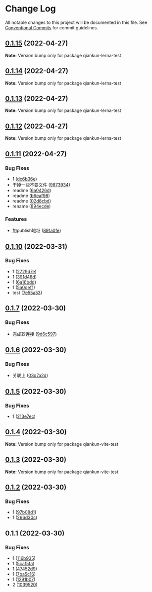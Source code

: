 # Change Log

All notable changes to this project will be documented in this file.
See [Conventional Commits](https://conventionalcommits.org) for commit guidelines.

## [0.1.15](https://github.com/kakajun/qiankun-lerna-test/compare/v0.1.14...v0.1.15) (2022-04-27)

**Note:** Version bump only for package qiankun-lerna-test





## [0.1.14](https://github.com/kakajun/qiankun-lerna-test/compare/v0.1.13...v0.1.14) (2022-04-27)

**Note:** Version bump only for package qiankun-lerna-test





## [0.1.13](https://github.com/kakajun/qiankun-lerna-test/compare/v0.1.12...v0.1.13) (2022-04-27)

**Note:** Version bump only for package qiankun-lerna-test





## [0.1.12](https://github.com/kakajun/qiankun-lerna-test/compare/v0.1.11...v0.1.12) (2022-04-27)

**Note:** Version bump only for package qiankun-lerna-test





## [0.1.11](https://github.com/kakajun/qiankun-lerna-test/compare/v0.1.10...v0.1.11) (2022-04-27)


### Bug Fixes

* 1 ([dc6b36e](https://github.com/kakajun/qiankun-lerna-test/commit/dc6b36e6ed044393800b1e95a11ef9b65cf48e94))
* 干掉一些不要文件 ([9873934](https://github.com/kakajun/qiankun-lerna-test/commit/9873934b185d697ce364c6c98a21527d87af7737))
* readme ([6a0426d](https://github.com/kakajun/qiankun-lerna-test/commit/6a0426d508697c75612e2b1890f12fd83cd4e210))
* readme ([b6eaf98](https://github.com/kakajun/qiankun-lerna-test/commit/b6eaf98179fa5b791f330873346c393eddddbed9))
* readme ([02d8cbd](https://github.com/kakajun/qiankun-lerna-test/commit/02d8cbd4e06fb87091a4f42daf8ba4a7be6894de))
* rename ([894ecde](https://github.com/kakajun/qiankun-lerna-test/commit/894ecdeefa5ce624e4dfa7e008f8454f8ee74cbf))


### Features

* 加publish地址 ([891a0fe](https://github.com/kakajun/qiankun-lerna-test/commit/891a0fe78dee4f78b476ef5eaebd6baa2f09f13d))






## [0.1.10](https://github.com/kakajun/qiankun-lerna-test/compare/v0.1.7...v0.1.10) (2022-03-31)


### Bug Fixes

* 1 ([2729d7e](https://github.com/kakajun/qiankun-lerna-test/commit/2729d7e11c6dbbd07d11e6d1bb4f7fd22ce970ae))
* 1 ([391d48d](https://github.com/kakajun/qiankun-lerna-test/commit/391d48d581d79f3aa4abb35342b42350ae25ec03))
* 1 ([6a16bdd](https://github.com/kakajun/qiankun-lerna-test/commit/6a16bdd3143e6dc1ac36cfa6387819e3a5ef8c75))
* 1 ([5a0def1](https://github.com/kakajun/qiankun-lerna-test/commit/5a0def1705c914b42d256f2d16bb0a2a912790ac))
* test ([7e55a53](https://github.com/kakajun/qiankun-lerna-test/commit/7e55a53e4757ea85cf5ee65c157b7064d503cccc))





## [0.1.7](https://github.com/kakajun/qiankun-lerna-test/compare/v0.1.6...v0.1.7) (2022-03-30)


### Bug Fixes

* 完成软连接 ([9d6c597](https://github.com/kakajun/qiankun-lerna-test/commit/9d6c597e430bd983c4eb87db38021078c002967a))





## [0.1.6](https://github.com/kakajun/qiankun-lerna-test/compare/v0.1.5...v0.1.6) (2022-03-30)


### Bug Fixes

* 关联上 ([03d7a2d](https://github.com/kakajun/qiankun-lerna-test/commit/03d7a2d5b77c6a5dc70e7f6447f2a07030f9210b))





## [0.1.5](https://github.com/kakajun/qiankun-lerna-test/compare/v0.1.4...v0.1.5) (2022-03-30)


### Bug Fixes

* 1 ([213e7ec](https://github.com/kakajun/qiankun-lerna-test/commit/213e7ecd71fe8561ea539e14de6f08ef8a32a668))





## [0.1.4](https://github.com/kakajun/qiankun-lerna-test/compare/v0.1.3...v0.1.4) (2022-03-30)

**Note:** Version bump only for package qiankun-vite-test





## [0.1.3](https://github.com/kakajun/qiankun-lerna-test/compare/v0.1.2...v0.1.3) (2022-03-30)

**Note:** Version bump only for package qiankun-vite-test





## [0.1.2](https://github.com/kakajun/qiankun-lerna-test/compare/v0.1.1...v0.1.2) (2022-03-30)


### Bug Fixes

* 1 ([97b08d1](https://github.com/kakajun/qiankun-lerna-test/commit/97b08d15464ae23612ca89636673914c2467a5bd))
* 1 ([266d30c](https://github.com/kakajun/qiankun-lerna-test/commit/266d30c32a6c3d1face4427baba6ecb78686a247))





## 0.1.1 (2022-03-30)


### Bug Fixes

* 1 ([116b935](https://github.com/kakajun/qiankun-lerna-test/commit/116b935a72cc6eb506aa5e449ab987f7c976aa96))
* 1 ([5caf5fa](https://github.com/kakajun/qiankun-lerna-test/commit/5caf5facd13236e0c92ae98e93b52ed4c94eb7d9))
* 1 ([47452d9](https://github.com/kakajun/qiankun-lerna-test/commit/47452d9eb9f9f37d8afc71b70698d94f4fbba1db))
* 1 ([7ba5c16](https://github.com/kakajun/qiankun-lerna-test/commit/7ba5c1653120b8b98f725d515c3a74693717c64b))
* 1 ([1291b07](https://github.com/kakajun/qiankun-lerna-test/commit/1291b0737cace965f1178fe0ceaef96aea5a55cc))
* 2 ([1039520](https://github.com/kakajun/qiankun-lerna-test/commit/10395201061ba6d46269a348fb5e48f880392d55))
